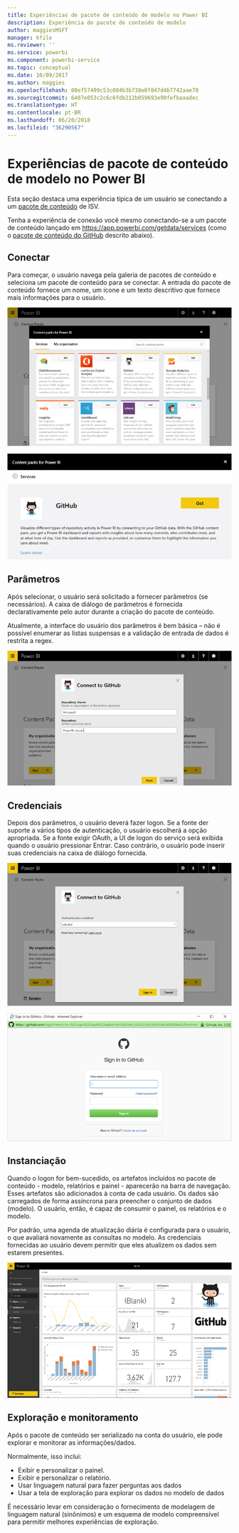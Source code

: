```yaml
---
title: Experiências de pacote de conteúdo de modelo no Power BI
description: Experiência de pacote de conteúdo de modelo
author: maggiesMSFT
manager: kfile
ms.reviewer: ''
ms.service: powerbi
ms.component: powerbi-service
ms.topic: conceptual
ms.date: 10/09/2017
ms.author: maggies
ms.openlocfilehash: 08ef57499c53c084b3b738e8f847d4b7742aae70
ms.sourcegitcommit: 6407e053c2c6c6fdb212b059693e90fefbaaadec
ms.translationtype: HT
ms.contentlocale: pt-BR
ms.lasthandoff: 06/20/2018
ms.locfileid: "36290567"
---
```

# <a name="template-content-pack-experiences-in-power-bi"></a>Experiências de pacote de conteúdo de modelo no Power BI
Esta seção destaca uma experiência típica de um usuário se conectando a um [pacote de conteúdo](../service-connect-to-services.md) de ISV. 

Tenha a experiência de conexão você mesmo conectando-se a um pacote de conteúdo lançado em https://app.powerbi.com/getdata/services (como o [pacote de conteúdo do GitHub](https://app.powerbi.com/getdata/services/github) descrito abaixo).

## <a name="connect"></a>Conectar
Para começar, o usuário navega pela galeria de pacotes de conteúdo e seleciona um pacote de conteúdo para se conectar. A entrada do pacote de conteúdo fornece um nome, um ícone e um texto descritivo que fornece mais informações para o usuário.

![conectar-se](media/template-content-pack-experience/github_data.png)

![conectar-se](media/template-content-pack-experience/github_connect.png)

## <a name="parameters"></a>Parâmetros
Após selecionar, o usuário será solicitado a fornecer parâmetros (se necessários). A caixa de diálogo de parâmetros é fornecida declarativamente pelo autor durante a criação do pacote de conteúdo.

Atualmente, a interface do usuário dos parâmetros é bem básica – não é possível enumerar as listas suspensas e a validação de entrada de dados é restrita a regex.

![parâmetros](media/template-content-pack-experience/github_params.png)

## <a name="credentials"></a>Credenciais
Depois dos parâmetros, o usuário deverá fazer logon.  Se a fonte der suporte a vários tipos de autenticação, o usuário escolherá a opção apropriada. Se a fonte exigir OAuth, a UI de logon do serviço será exibida quando o usuário pressionar Entrar.  Caso contrário, o usuário pode inserir suas credenciais na caixa de diálogo fornecida.

![Credenciais](media/template-content-pack-experience/github_login.png)

![conectar-se](media/template-content-pack-experience/github_creds2.png)

## <a name="instantiation"></a>Instanciação
Quando o logon for bem-sucedido, os artefatos incluídos no pacote de conteúdo - modelo, relatórios e painel - aparecerão na barra de navegação.  Esses artefatos são adicionados à conta de cada usuário.  Os dados são carregados de forma assíncrona para preencher o conjunto de dados (modelo).  O usuário, então, é capaz de consumir o painel, os relatórios e o modelo.

Por padrão, uma agenda de atualização diária é configurada para o usuário, o que avaliará novamente as consultas no modelo.  As credenciais fornecidas ao usuário devem permitir que eles atualizem os dados sem estarem presentes.

![Instanciação](media/template-content-pack-experience/github_dashboard.png)

## <a name="exploration-and-monitoring"></a>Exploração e monitoramento
Após o pacote de conteúdo ser serializado na conta do usuário, ele pode explorar e monitorar as informações/dados.

Normalmente, isso inclui:

* Exibir e personalizar o painel.
* Exibir e personalizar o relatório.
* Usar linguagem natural para fazer perguntas aos dados
* Usar a tela de exploração para explorar os dados no modelo de dados

É necessário levar em consideração o fornecimento de modelagem de linguagem natural (sinônimos) e um esquema de modelo compreensível para permitir melhores experiências de exploração.

